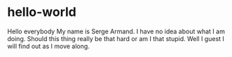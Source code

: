 # hello-world
Hello everybody
My name is Serge Armand. I have no idea about what I am doing. Should this thing really be that hard or am I that stupid.
Well I guest I will find out as I move along.

